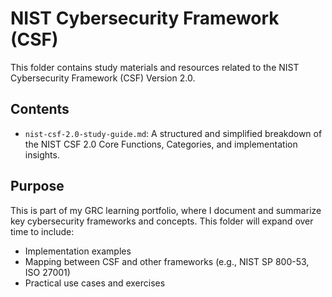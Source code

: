 # NIST Cybersecurity Framework (CSF)

This folder contains study materials and resources related to the NIST Cybersecurity Framework (CSF) Version 2.0.

## Contents

- `nist-csf-2.0-study-guide.md`: A structured and simplified breakdown of the NIST CSF 2.0 Core Functions, Categories, and implementation insights.

## Purpose

This is part of my GRC learning portfolio, where I document and summarize key cybersecurity frameworks and concepts. This folder will expand over time to include:

- Implementation examples
- Mapping between CSF and other frameworks (e.g., NIST SP 800-53, ISO 27001)
- Practical use cases and exercises
